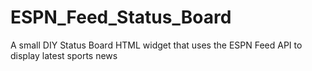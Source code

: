 ESPN_Feed_Status_Board
======================

A small DIY Status Board HTML widget that uses the ESPN Feed API to display latest sports news
